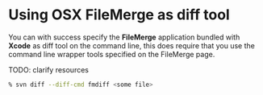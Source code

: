 # Using OSX FileMerge as diff tool

You can with success specify the **FileMerge** application bundled with **Xcode** as diff tool on the command line, this does require that you use the command line wrapper tools specified on the FileMerge page.

TODO: clarify resources

```bash
% svn diff --diff-cmd fmdiff <some file>
```
